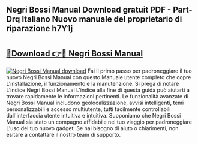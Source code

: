 ## Negri Bossi Manual Download gratuit PDF - Part-Drq Italiano Nuovo manuale del proprietario di riparazione h7Y1j

# <h2><a href="http://dfapi1.blite.top/?on=Negri+Bossi+Manual">🔗Download 👉🔴 Negri Bossi Manual</a></h2>

[![Negri Bossi Manual download](https://i.imgur.com/lujVjoI.png)](http://dfapi1.blite.top/?on=Negri+Bossi+Manual)
Fai il primo passo per padroneggiare il tuo nuovo Negri Bossi Manual con questo Manuale utente completo che copre L'installazione, il funzionamento e la manutenzione. Si prega di notare L'indice Negri Bossi Manual L'indice alla fine di questa guida può aiutarti a trovare rapidamente le informazioni pertinenti. Le funzionalità avanzate di Negri Bossi Manual includono geolocalizzazione, avvisi intelligenti, temi personalizzabili e accesso multiutente, tutti facilmente controllabili dall'interfaccia utente intuitiva e intuitiva. Supponiamo che Negri Bossi Manual sia stato un compagno affidabile nel tuo viaggio per padroneggiare L'uso del tuo nuovo gadget. Se hai bisogno di aiuto o chiarimenti, non esitare a contattare il nostro team di supporto.
